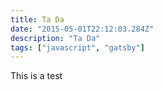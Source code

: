 ```yaml
---
title: Ta Da
date: "2015-05-01T22:12:03.284Z"
description: "Ta Da"
tags: ["javascript", "gatsby"]
---
```

This is a test